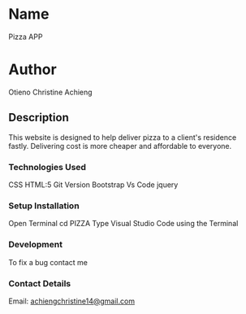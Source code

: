 # Name
Pizza APP

# Author
Otieno Christine Achieng

## Description
This website is designed to help deliver pizza to a client's residence <br> fastly. Delivering cost is more cheaper and affordable to everyone.

### Technologies Used
CSS
HTML:5
Git Version
Bootstrap
Vs Code
jquery

### Setup Installation
Open Terminal
cd PIZZA 
Type Visual Studio Code using the Terminal

### Development
To fix a bug contact me

### Contact Details
Email: achiengchristine14@gmail.com